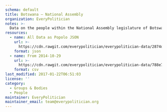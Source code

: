 ```yaml
---
schema: default
title: Botswana — National Assembly
organization: EveryPolitician
notes: >-
  Data on the people within the National Assembly legislature of Botswana.
resources:
  - name: All Data as Popolo JSON
    url: >-
      https://cdn.rawgit.com/everypolitician/everypolitician-data/2874d65ee994b53d0d078517e17fe7dfcc36afa7/data/Botswana/Assembly/ep-popolo-v1.0.json
    format: json
  - name: From 2014-10-29
    url: >-
      https://cdn.rawgit.com/everypolitician/everypolitician-data/788e7eab474c44848233788bb31643508b401a6e/data/Botswana/Assembly/term-2014.csv
    format: csv
last_modified: 2017-01-22T06:51:03
license: ''
category:
  - Groups & Bodies
  - People
maintainer: EveryPolitician
maintainer_email: team@everypolitician.org
---
```

